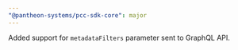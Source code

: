 ```yaml
---
"@pantheon-systems/pcc-sdk-core": major
---
```


Added support for `metadataFilters` parameter sent to GraphQL API.
